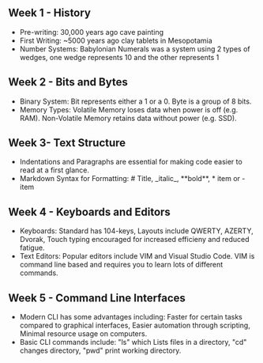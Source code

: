 ## Week 1 - History
- Pre-writing: 30,000 years ago cave painting
- First Writing: ~5000 years ago clay tablets in Mesopotamia
- Number Systems: Babylonian Numerals was a system using 2 types of wedges, one wedge represents 10 and the other represents 1

## Week 2 - Bits and Bytes
- Binary System: Bit represents either a 1 or a 0. Byte is a group of 8 bits.
- Memory Types: Volatile Memory loses data when power is off \(e.g. RAM). Non-Volatile Memory retains data without power \(e.g. SSD).

## Week 3- Text Structure
- Indentations and Paragraphs are essential for making code easier to read at a first glance.
- Markdown Syntax for Formatting: \# Title, \_italic_, \*\*bold**, \* item or \- item

## Week 4 - Keyboards and Editors
- Keyboards: Standard has 104-keys, Layouts include QWERTY, AZERTY, Dvorak, Touch typing encouraged for increased efficieny and reduced fatigue.
- Text Editors: Popular editors include VIM and Visual Studio Code. VIM is command line based and requires you to learn lots of different commands.

## Week 5 - Command Line Interfaces
- Modern CLI has some advantages including: Faster for certain tasks compared to graphical interfaces, Easier automation through scripting, Minimal resource usage on computers.
- Basic CLI commands include: "ls" which Lists files in a directory, "cd" changes directory, "pwd" print working directory.
